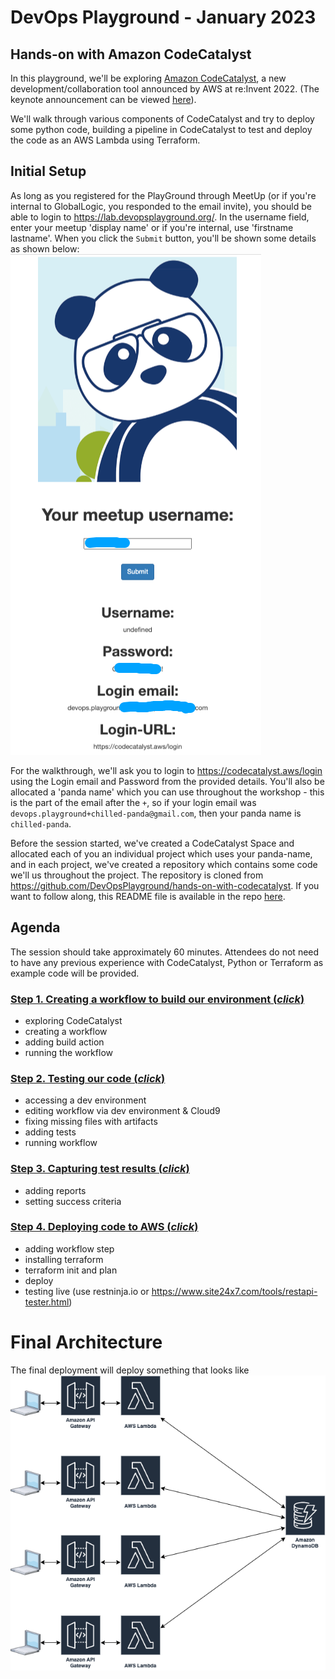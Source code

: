 # DevOps Playground - January 2023
## Hands-on with Amazon CodeCatalyst

In this playground, we'll be exploring [Amazon CodeCatalyst](https://codecatalyst.aws), a new development/collaboration tool announced by AWS at re:Invent 2022. (The keynote announcement can be viewed [here](https://youtu.be/RfvL_423a-I?t=3486)).

We'll walk through various components of CodeCatalyst and try to deploy some python code, building a pipeline in CodeCatalyst to test and deploy the code as an AWS Lambda using Terraform.

## Initial Setup
As long as you registered for the PlayGround through MeetUp (or if you're internal to GlobalLogic, you responded to the email invite), you should be able to login to https://lab.devopsplayground.org/. In the username field, enter your meetup 'display name' or if you're internal, use 'firstname lastname'. When you click the `Submit` button, you'll be shown some details as shown below:
![panda-login](./images/panda-login.png)

For the walkthrough, we'll ask you to login to https://codecatalyst.aws/login using the Login email and Password from the provided details. You'll also be allocated a 'panda name' which you can use throughout the workshop - this is the part of the email after the `+`, so if your login email was `devops.playground+chilled-panda@gmail.com`, then your panda name is `chilled-panda`.

Before the session started, we've created a CodeCatalyst Space and allocated each of you an individual project which uses your panda-name, and in each project, we've created a repository which contains some code we'll us throughout the project. The repository is cloned from https://github.com/DevOpsPlayground/hands-on-with-codecatalyst. If you want to follow along, this README file is available in the repo [here](https://github.com/DevOpsPlayground/hands-on-with-codecatalyst/blob/main/README.md).


## Agenda
The session should take approximately 60 minutes. Attendees do not need to have any previous experience with CodeCatalyst, Python or Terraform as example code will be provided.

### [Step 1. Creating a workflow to build our environment (_click_)](step1/README.md)
 - exploring CodeCatalyst
 - creating a workflow
 - adding build action
 - running the workflow

### [Step 2. Testing our code (_click_)](step2/README.md)
 - accessing a dev environment
 - editing workflow via dev environment & Cloud9
 - fixing missing files with artifacts
 - adding tests
 - running workflow

### [Step 3. Capturing test results (_click_)](step3/README.md)
 - adding reports
 - setting success criteria

### [Step 4. Deploying code to AWS (_click_)](step4/README.md)
 - adding workflow step
 - installing terraform
 - terraform init and plan
 - deploy
 - testing live (use restninja.io or https://www.site24x7.com/tools/restapi-tester.html)


# Final Architecture
The final deployment will deploy something that looks like
![deployed architecture](./images/architecture.png)
